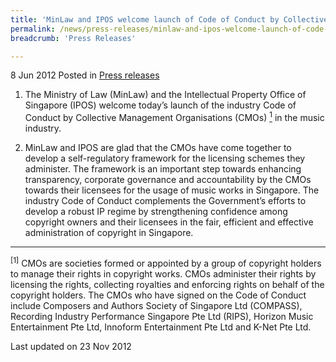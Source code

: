 ```yaml
---
title: 'MinLaw and IPOS welcome launch of Code of Conduct by Collective Management Organisations'
permalink: /news/press-releases/minlaw-and-ipos-welcome-launch-of-code-of-conduct-by-collective-management-organisations/
breadcrumb: 'Press Releases'

---
```




8 Jun 2012 Posted in [Press releases](/news/press-releases)

1. The Ministry of Law (MinLaw) and the Intellectual Property Office of Singapore (IPOS) welcome today’s launch of the industry Code of Conduct by Collective Management Organisations (CMOs) <a href="#fn"><sup>1</sup></a> in the music industry. 

2. MinLaw and IPOS are glad that the CMOs have come together to develop a self-regulatory framework for the licensing schemes they administer. The framework is an important step towards enhancing transparency, corporate governance and accountability by the CMOs towards their licensees for the usage of music works in Singapore. The industry Code of Conduct complements the Government’s efforts to develop a robust IP regime by strengthening confidence among copyright owners and their licensees in the fair, efficient and effective administration of copyright in Singapore.


---

<p id="fn"><sup>[1]</sup>  CMOs are societies formed or appointed by a group of copyright holders to manage their rights in copyright works. CMOs administer their rights by licensing the rights, collecting royalties and enforcing rights on behalf of the copyright holders. The CMOs who have signed on the Code of Conduct include Composers and Authors Society of Singapore Ltd (COMPASS), Recording Industry Performance Singapore Pte Ltd (RIPS), Horizon Music Entertainment Pte Ltd, Innoform Entertainment Pte Ltd and K-Net Pte Ltd.</p>


<p class="right-side-updated">Last updated on 23 Nov 2012</p>
